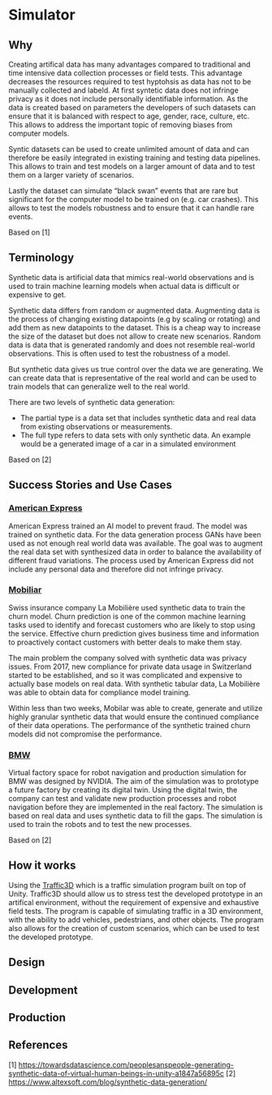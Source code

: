 # Simulator
## Why
Creating artifical data has many advantages compared to traditional and time intensive data collection processes or field tests. This advantage decreases the resources required to test hyptohsis as data has not to be manually collected and labeld. At first syntetic data does not infringe privacy as it does not include personally identifiable information. As the data is created based on parameters the developers of such datasets can ensure that it is balanced with respect to age, gender, race, culture, etc. This allows to address the important topic of removing biases from computer models.

Syntic datasets can be used to create unlimited amount of data and can therefore be easily integrated in existing training and testing data pipelines. This allows to train and test models on a larger amount of data and to test them on a larger variety of scenarios.

Lastly the dataset can simulate “black swan” events that are rare but significant for the computer model to be trained on (e.g. car crashes). This allows to test the models robustness and to ensure that it can handle rare events.

Based on [1]

## Terminology
Synthetic data is artificial data that mimics real-world observations and is used to train machine learning models when actual data is difficult or expensive to get.

Synthetic data differs from random or augmented data. Augmenting data is the process of changing existing datapoints (e.g by scaling or rotating) and add them as new datapoints to the dataset. This is a cheap way to increase the size of the dataset but does not allow to create new scenarios. Random data is data that is generated randomly and does not resemble real-world observations. This is often used to test the robustness of a model.

But synthetic data gives us true control over the data we are generating. We can create data that is representative of the real world and can be used to train models that can generalize well to the real world.

There are two levels of synthetic data generation:
- The partial type is a data set that includes synthetic data and real data from existing observations or measurements.
- The full type refers to data sets with only synthetic data. An example would be a generated image of a car in a simulated environment

Based on [2]

## Success Stories and Use Cases
### [American Express](https://www.bangkokpost.com/business/2158831/fake-it-to-make-it-companies-beef-up-ai-models-with-synthetic-data)
American Express trained an AI model to prevent fraud. The model was trained on synthetic data. For the data generation process GANs have been used as not enough real world data was available. The goal was to augment the real data set with synthesized data in order to balance the availability of different fraud variations. The process used by American Express did not include any personal data and therefore did not infringe privacy.

### [Mobiliar](https://f.hubspotusercontent10.net/hubfs/3832818/Resources/case_studies/CS_Mobiliere_x_Statice.pdf?hsCtaTracking=de21e86a-a06f-4e3a-b218-015159730149%257C471d7f33-9783-4c15-9607-b2c6fc0ecb3a)
Swiss insurance company La Mobilière used synthetic data to train the churn model. Churn prediction is one of the common machine learning tasks used to identify and forecast customers who are likely to stop using the service. Effective churn prediction gives business time and information to proactively contact customers with better deals to make them stay.

The main problem the company solved with synthetic data was privacy issues. From 2017, new compliance for private data usage in Switzerland started to be established, and so it was complicated and expensive to actually base models on real data. With synthetic tabular data, La Mobilière was able to obtain data for compliance model training.

Within less than two weeks, Mobilar was able to create, generate and utilize highly granular synthetic data that would ensure the continued compliance of their data operations. The performance of the synthetic trained churn models did not compromise the performance.

### [BMW](https://blogs.nvidia.com/blog/2021/04/13/nvidia-bmw-factory-future/)
Virtual factory space for robot navigation and production simulation for BMW was designed by NVIDIA. The aim of the simulation was to prototype a future factory by creating its digital twin. Using the digital twin, the company can test and validate new production processes and robot navigation before they are implemented in the real factory. The simulation is based on real data and uses synthetic data to fill the gaps. The simulation is used to train the robots and to test the new processes.

Based on [2]

## How it works
Using the [Traffic3D](https://traffic3d.org/) which is a traffic simulation program built on top of Unity. Traffic3D should allow us to stress test the developed prototype in an artifical environment, without the requirement of expensive and exhaustive field tests. The program is capable of simulating traffic in a 3D environment, with the ability to add vehicles, pedestrians, and other objects. The program also allows for the creation of custom scenarios, which can be used to test the developed prototype.

## Design

## Development

## Production

## References
[1] https://towardsdatascience.com/peoplesanspeople-generating-synthetic-data-of-virtual-human-beings-in-unity-a1847a56895c
[2] https://www.altexsoft.com/blog/synthetic-data-generation/
